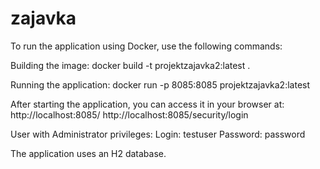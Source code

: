 # zajavka
To run the application using Docker, use the following commands:

Building the image:
docker build -t projektzajavka2:latest .

Running the application:
docker run -p 8085:8085 projektzajavka2:latest

After starting the application, you can access it in your browser at:
    http://localhost:8085/
    http://localhost:8085/security/login

User with Administrator privileges:
    Login: testuser
    Password: password

The application uses an H2 database.

